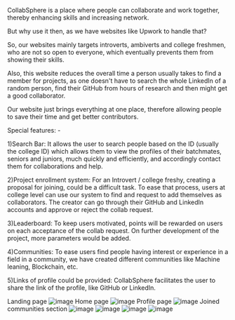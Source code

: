 
CollabSphere is a place where people can collaborate and work together, thereby enhancing skills and increasing network.

But why use it then, as we have websites like Upwork to handle that?

So, our websites mainly targets introverts, ambiverts and college freshmen, who are not so open to everyone, which eventually prevents them from showing their skills.

Also, this website reduces the overall time a person usually takes to find a member for projects, as one doesn't have to search the whole LinkedIn of a random person, find their GitHub from hours of research and then might get a good collaborator.

Our website just brings everything at one place, therefore allowing people to save their time and get better contributors.

Special features: -

1)Search Bar: It allows the user to search people based on the ID (usually the college ID) which allows them to view the profiles of their batchmates, seniors and juniors, much quickly and efficiently, and accordingly contact them for collaborations and help.

2)Project enrollment system: For an Introvert / college freshy, creating a proposal for joining, could be a difficult task.
To ease that process, users at college level can use our system to find and request to add themselves as collaborators. The creator can go through their GitHub and LinkedIn accounts and approve or reject the collab request.

3)Leaderboard: To keep users motivated, points will be rewarded on users on each acceptance of the collab request. On further development of the project, more parameters would be added.

4)Communities: To ease users find people having interest or experience in a field in a community, we have created different communities like Machine leaning, Blockchain, etc.

5)Links of profile could be provided: CollabSphere facilitates the user to share the link of the profile, like GitHub or LinkedIn. 

Landing page
![image](https://github.com/Bhoumik09/CollabSphere/assets/141168358/866d201c-41f6-48da-9ef9-bfa8cf7495df)
Home page
![image](https://github.com/Bhoumik09/CollabSphere/assets/141168358/273f73ee-09fa-4821-9c0c-a60a47f82abf)
Profile page
![image](https://github.com/Bhoumik09/CollabSphere/assets/141168358/7fb13001-d125-442c-9582-ad3eef1e1014)
Joined communities section
![image](https://github.com/Bhoumik09/CollabSphere/assets/141168358/95599c48-dcb9-441f-b2d5-0efdf27b1cf1)
![image](https://github.com/Bhoumik09/CollabSphere/assets/141168358/d024790d-2534-450d-a44a-96739bd63f04)
![image](https://github.com/Bhoumik09/CollabSphere/assets/141168358/0dd32620-6597-4950-8d6a-4da26b0ba00b)
![image](https://github.com/Bhoumik09/CollabSphere/assets/141168358/f4cea694-ff44-44fc-9a6c-718e48b46221)




